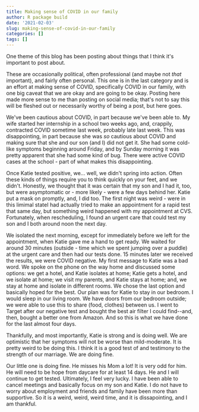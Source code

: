 ```yaml
---
title: Making sense of COVID in our family
author: R package build
date: '2021-02-03'
slug: making-sense-of-covid-in-our-family
categories: []
tags: []
---
```


One theme of this blog has been posting about things that I think it's important to post about. 

These are occasionally political, often professional (and maybe not _that_ important), and fairly
often personal. This one is in the last category and is an effort at making sense of COVID, specifically
COVID in our family, with one big caveat that we are okay and are going to be okay. Posting
here made more sense to me than posting on social media; that's not to say this will be fleshed
out or necessarily worthy of being a post, but here goes.

We've been cautious about COVID, in part because we've been able to. My wife started her internship 
in a school two weeks ago, and, crappily, contracted COVID sometime last week, probably late last week. 
This was disappointing, in part because she was _so_ cautious about COVID and making sure
that she and our son (and I) did not get it. She had some cold-like symptoms beginning around Friday,
and by Sunday morning it was pretty apparent that she had some kind of bug. There were active
COVID cases at the school - part of what makes this disappointing. 

Once Katie tested positive, we... well, we didn't spring into action. Often these kinds of 
things require you to think quickly on your feet, and we didn't. Honestly, we thought that it was
certain that my son and I had it, too, but were asymptomatic or - more likely - were a few days 
behind her. Katie put a mask on promptly, and, I did too. The first night was weird - were in this 
limimal stateI had  actually tried to make an appointment for a rapid test that same day, 
but something weird happened with my appointment at CVS. Fortunately, when rescheduling,
I found an urgent care that could test my son and I both around noon the next day.

We isolated the next morning, except for immediately before we left for the appointment, when 
Katie gave me a hand to get ready. We waited for around 30 minutes (outside - time which we
spent jumping over a puddle) at the urgent care and then had our tests done. 15 minutes later
we received the results, we were COVID negative. My first message to Katie was a bad word. We 
spoke on the phone on the way home and discussed some options: we get a hotel, and Katie isolates
at home; Katie gets a hotel, and we isolate at home; we visit my parents, and Katie stays at home;
and, we stay at home and isolate in different rooms. We chose the last option and basically hoped
for the best. Our plan was for Katie to stay in our bedroom. I would sleep in our living room. 
We have doors from our bedroom outside; we were able to use this to share (food, clothes) between us. 
I went to Target after our negative test and bought the best air filter I could find--and, then,
bought a better one from Amazon. And so this is what we have done for the last almost four days.

Thankfully, and most importantly, Katie is strong and is doing well. We are optimistic that
her symptoms will not be worse than mild-moderate. It is pretty weird to be doing this. I think 
it is a good test of and testimony to the strength of our marriage. We are doing fine.

Our little one is doing fine. He misses his Mom a lot! It is very odd for him. He will need to 
be hope from daycare for at least 14 days. He and I will continue to get tested. Ultimately, 
I feel very lucky. I have been able to cancel meetings and basically focus on my son and 
Katie. I do not have to worry about employment and friends and family have been more than 
supportive. So it is a weird, weird, weird time, and it is dissapointing, and I am thankful.
